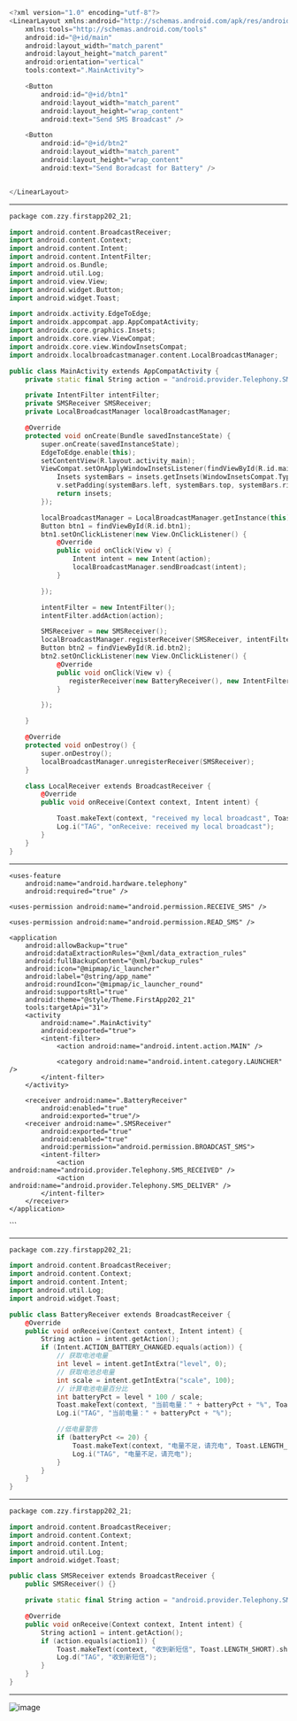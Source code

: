 ```cpp
<?xml version="1.0" encoding="utf-8"?>
<LinearLayout xmlns:android="http://schemas.android.com/apk/res/android"
    xmlns:tools="http://schemas.android.com/tools"
    android:id="@+id/main"
    android:layout_width="match_parent"
    android:layout_height="match_parent"
    android:orientation="vertical"
    tools:context=".MainActivity">

    <Button
        android:id="@+id/btn1"
        android:layout_width="match_parent"
        android:layout_height="wrap_content"
        android:text="Send SMS Broadcast" />

    <Button
        android:id="@+id/btn2"
        android:layout_width="match_parent"
        android:layout_height="wrap_content"
        android:text="Send Boradcast for Battery" />


</LinearLayout>
```

---

```cpp
package com.zzy.firstapp202_21;

import android.content.BroadcastReceiver;
import android.content.Context;
import android.content.Intent;
import android.content.IntentFilter;
import android.os.Bundle;
import android.util.Log;
import android.view.View;
import android.widget.Button;
import android.widget.Toast;

import androidx.activity.EdgeToEdge;
import androidx.appcompat.app.AppCompatActivity;
import androidx.core.graphics.Insets;
import androidx.core.view.ViewCompat;
import androidx.core.view.WindowInsetsCompat;
import androidx.localbroadcastmanager.content.LocalBroadcastManager;

public class MainActivity extends AppCompatActivity {
    private static final String action = "android.provider.Telephony.SMS_RECEIVED";

    private IntentFilter intentFilter;
    private SMSReceiver SMSReceiver;
    private LocalBroadcastManager localBroadcastManager;

    @Override
    protected void onCreate(Bundle savedInstanceState) {
        super.onCreate(savedInstanceState);
        EdgeToEdge.enable(this);
        setContentView(R.layout.activity_main);
        ViewCompat.setOnApplyWindowInsetsListener(findViewById(R.id.main), (v, insets) -> {
            Insets systemBars = insets.getInsets(WindowInsetsCompat.Type.systemBars());
            v.setPadding(systemBars.left, systemBars.top, systemBars.right, systemBars.bottom);
            return insets;
        });

        localBroadcastManager = LocalBroadcastManager.getInstance(this);
        Button btn1 = findViewById(R.id.btn1);
        btn1.setOnClickListener(new View.OnClickListener() {
            @Override
            public void onClick(View v) {
                Intent intent = new Intent(action);
                localBroadcastManager.sendBroadcast(intent);
            }

        });

        intentFilter = new IntentFilter();
        intentFilter.addAction(action);

        SMSReceiver = new SMSReceiver();
        localBroadcastManager.registerReceiver(SMSReceiver, intentFilter);
        Button btn2 = findViewById(R.id.btn2);
        btn2.setOnClickListener(new View.OnClickListener() {
            @Override
            public void onClick(View v) {
               registerReceiver(new BatteryReceiver(), new IntentFilter(Intent.ACTION_BATTERY_CHANGED));
            }

        });

    }

    @Override
    protected void onDestroy() {
        super.onDestroy();
        localBroadcastManager.unregisterReceiver(SMSReceiver);
    }

    class LocalReceiver extends BroadcastReceiver {
        @Override
        public void onReceive(Context context, Intent intent) {

            Toast.makeText(context, "received my local broadcast", Toast.LENGTH_SHORT).show();
            Log.i("TAG", "onReceive: received my local broadcast");
        }
    }
}
```

---

<?xml version="1.0" encoding="utf-8"?>
<manifest xmlns:android="http://schemas.android.com/apk/res/android"
    xmlns:tools="http://schemas.android.com/tools">

    <uses-feature
        android:name="android.hardware.telephony"
        android:required="true" />

    <uses-permission android:name="android.permission.RECEIVE_SMS" />

    <uses-permission android:name="android.permission.READ_SMS" />

    <application
        android:allowBackup="true"
        android:dataExtractionRules="@xml/data_extraction_rules"
        android:fullBackupContent="@xml/backup_rules"
        android:icon="@mipmap/ic_launcher"
        android:label="@string/app_name"
        android:roundIcon="@mipmap/ic_launcher_round"
        android:supportsRtl="true"
        android:theme="@style/Theme.FirstApp202_21"
        tools:targetApi="31">
        <activity
            android:name=".MainActivity"
            android:exported="true">
            <intent-filter>
                <action android:name="android.intent.action.MAIN" />

                <category android:name="android.intent.category.LAUNCHER" />
            </intent-filter>
        </activity>

        <receiver android:name=".BatteryReceiver"
            android:enabled="true"
            android:exported="true"/>
        <receiver android:name=".SMSReceiver"
            android:exported="true"
            android:enabled="true"
            android:permission="android.permission.BROADCAST_SMS">
            <intent-filter>
                <action android:name="android.provider.Telephony.SMS_RECEIVED" />
                <action android:name="android.provider.Telephony.SMS_DELIVER" />
            </intent-filter>
        </receiver>
    </application>

</manifest>
```

---

```cpp
package com.zzy.firstapp202_21;

import android.content.BroadcastReceiver;
import android.content.Context;
import android.content.Intent;
import android.util.Log;
import android.widget.Toast;

public class BatteryReceiver extends BroadcastReceiver {
    @Override
    public void onReceive(Context context, Intent intent) {
        String action = intent.getAction();
        if (Intent.ACTION_BATTERY_CHANGED.equals(action)) {
            // 获取电池电量
            int level = intent.getIntExtra("level", 0);
            // 获取电池总电量
            int scale = intent.getIntExtra("scale", 100);
            // 计算电池电量百分比
            int batteryPct = level * 100 / scale;
            Toast.makeText(context, "当前电量：" + batteryPct + "%", Toast.LENGTH_SHORT).show();
            Log.i("TAG", "当前电量：" + batteryPct + "%");

            //低电量警告
            if (batteryPct <= 20) {
                Toast.makeText(context, "电量不足，请充电", Toast.LENGTH_SHORT).show();
                Log.i("TAG", "电量不足，请充电");
            }
        }
    }
}
```

---

```cpp
package com.zzy.firstapp202_21;

import android.content.BroadcastReceiver;
import android.content.Context;
import android.content.Intent;
import android.util.Log;
import android.widget.Toast;

public class SMSReceiver extends BroadcastReceiver {
    public SMSReceiver() {}

    private static final String action = "android.provider.Telephony.SMS_RECEIVED";

    @Override
    public void onReceive(Context context, Intent intent) {
        String action1 = intent.getAction();
        if (action.equals(action1)) {
            Toast.makeText(context, "收到新短信", Toast.LENGTH_SHORT).show();
            Log.d("TAG", "收到新短信");
        }
    }
}
```

---
![image](https://github.com/user-attachments/assets/9108dfde-6a1b-4c59-8f76-83bd0ce23f21)


